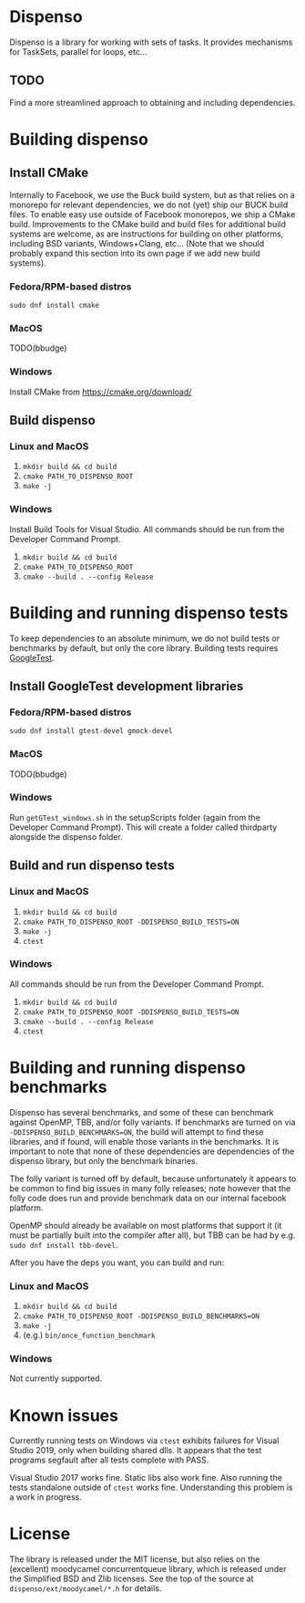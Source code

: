 # Dispenso
Dispenso is a library for working with sets of tasks.  It provides mechanisms for TaskSets, parallel for loops, etc...

## TODO

Find a more streamlined approach to obtaining and including dependencies.

# Building dispenso

## Install CMake
Internally to Facebook, we use the Buck build system, but as that relies on a monorepo for relevant dependencies, we do not (yet) ship our BUCK build files.  To enable easy use outside of Facebook monorepos, we ship a CMake build.  Improvements to the CMake build and build files for additional build systems are welcome, as are instructions for building on other platforms, including BSD variants, Windows+Clang, etc... (Note that we should probably expand this section into its own page if we add new build systems).

### Fedora/RPM-based distros
`sudo dnf install cmake`

### MacOS
TODO(bbudge)

### Windows
Install CMake from <https://cmake.org/download/>

## Build dispenso

### Linux and MacOS
1. `mkdir build && cd build`
1. `cmake PATH_TO_DISPENSO_ROOT`
1. `make -j`

### Windows
Install Build Tools for Visual Studio. All commands should be run from the Developer Command Prompt.
1. `mkdir build && cd build`
1. `cmake PATH_TO_DISPENSO_ROOT`
1. `cmake --build . --config Release`

# Building and running dispenso tests
To keep dependencies to an absolute minimum, we do not build tests or benchmarks by default, but only the core library. Building tests requires [GoogleTest](https://github.com/google/googletest).

## Install GoogleTest development libraries

### Fedora/RPM-based distros
`sudo dnf install gtest-devel gmock-devel`

### MacOS
TODO(bbudge)

### Windows
Run `getGTest_windows.sh` in the setupScripts folder (again from the Developer Command Prompt). This will create a folder called thirdparty alongside the dispenso folder.

## Build and run dispenso tests

### Linux and MacOS
1. `mkdir build && cd build`
1. `cmake PATH_TO_DISPENSO_ROOT -DDISPENSO_BUILD_TESTS=ON`
1. `make -j`
1. `ctest`

### Windows
All commands should be run from the Developer Command Prompt.
1. `mkdir build && cd build`
1. `cmake PATH_TO_DISPENSO_ROOT -DDISPENSO_BUILD_TESTS=ON`
1. `cmake --build . --config Release`
1. `ctest`

# Building and running dispenso benchmarks
Dispenso has several benchmarks, and some of these can benchmark against OpenMP, TBB, and/or folly variants.  If benchmarks are turned on via `-DDISPENSO_BUILD_BENCHMARKS=ON`, the build will attempt to find these libraries, and if found, will enable those variants in the benchmarks.  It is important to note that none of these dependencies are dependencies of the dispenso library, but only the benchmark binaries.

The folly variant is turned off by default, because unfortunately it appears to be common to find big issues in many folly releases; note however that the folly code does run and provide benchmark data on our internal facebook platform.

OpenMP should already be available on most platforms that support it (it must be partially built into the compiler after all), but TBB can be had by e.g. `sudo dnf install tbb-devel`.

After you have the deps you want, you can build and run:
### Linux and MacOS
1. `mkdir build && cd build`
1. `cmake PATH_TO_DISPENSO_ROOT -DDISPENSO_BUILD_BENCHMARKS=ON`
1. `make -j`
1. (e.g.) `bin/once_function_benchmark`

### Windows
Not currently supported.

# Known issues

Currently running tests on Windows via `ctest` exhibits failures for Visual Studio 2019, only when building shared dlls.  It appears that the test programs segfault after all tests complete with PASS. 

Visual Studio 2017 works fine.  Static libs also work fine.  Also running the tests standalone outside of `ctest` works fine.  Understanding this problem is a work in progress. 

# License

The library is released under the MIT license, but also relies on the (excellent) moodycamel concurrentqueue library, which is released under the Simplified BSD and Zlib licenses.  See the top of the source at `dispenso/ext/moodycamel/*.h` for details.
